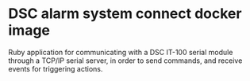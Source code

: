 DSC alarm system connect docker image
=

Ruby application for communicating with a DSC IT-100 serial module through a TCP/IP serial server, in order to send commands, and receive events for triggering actions.
